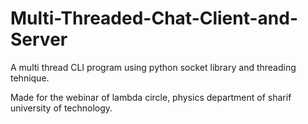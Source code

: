 # Multi-Threaded-Chat-Client-and-Server

A multi thread CLI program using python socket library and threading tehnique.

Made for the webinar of lambda circle, physics department of sharif university of technology.
